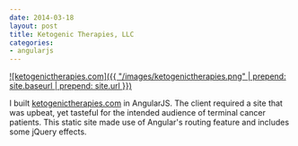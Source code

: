 ```yaml
---
date: 2014-03-18
layout: post
title: Ketogenic Therapies, LLC
categories:
- angularjs
---
```


[![ketogenictherapies.com]({{ "/images/ketogenictherapies.png" | prepend: site.baseurl | prepend: site.url }})](http://ketogenictherapies.com)

I built [ketogenictherapies.com](http://ketogenictherapies.com) in AngularJS. The client required a site that was upbeat, yet tasteful for the intended audience of terminal cancer patients. This static site made use of Angular's routing feature and includes some jQuery effects.